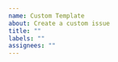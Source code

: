 ```yaml
---
name: Custom Template
about: Create a custom issue
title: ""
labels: ""
assignees: ""
---
```


<!--- Provide a general summary of the issue in the Title above -->
